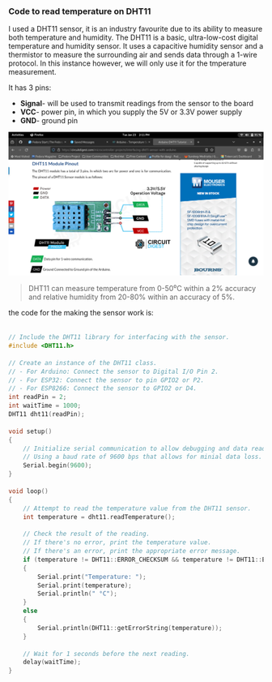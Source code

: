 ### Code to read temperature on DHT11

I used a DHT11 sensor, it is an industry favourite due to its ability to measure both temperature and humidity. The DHT11 is a basic, ultra-low-cost digital temperature and humidity sensor. It uses a capacitive humidity sensor and a thermistor to measure the surrounding air and sends data through a 1-wire protocol. In this instance however, we will only use it for the tmperature measurement.

It has 3 pins:
+ **Signal**- will be used to transmit readings from the sensor to the board
+ **VCC**- power pin, in which you supply the 5V or 3.3V power supply
+ **GND**- ground pin 

![The DHT11 sensor](dht11_sensor.png)

> DHT11 can measure temperature from 0-50⁰C within a 2% accuracy and relative humidity from 20-80% within an accuracy of 5%.

the code for the making the sensor work is:
```C++

// Include the DHT11 library for interfacing with the sensor.
#include <DHT11.h>

// Create an instance of the DHT11 class.
// - For Arduino: Connect the sensor to Digital I/O Pin 2.
// - For ESP32: Connect the sensor to pin GPIO2 or P2.
// - For ESP8266: Connect the sensor to GPIO2 or D4.
int readPin = 2;
int waitTime = 1000;
DHT11 dht11(readPin);

void setup()
{
    // Initialize serial communication to allow debugging and data readout.
    // Using a baud rate of 9600 bps that allows for minial data loss.
    Serial.begin(9600);
}

void loop()
{
    // Attempt to read the temperature value from the DHT11 sensor.
    int temperature = dht11.readTemperature();

    // Check the result of the reading.
    // If there's no error, print the temperature value.
    // If there's an error, print the appropriate error message.
    if (temperature != DHT11::ERROR_CHECKSUM && temperature != DHT11::ERROR_TIMEOUT)
    {
        Serial.print("Temperature: ");
        Serial.print(temperature);
        Serial.println(" °C");
    }
    else
    {
        Serial.println(DHT11::getErrorString(temperature));
    }

    // Wait for 1 seconds before the next reading.
    delay(waitTime);
}


```